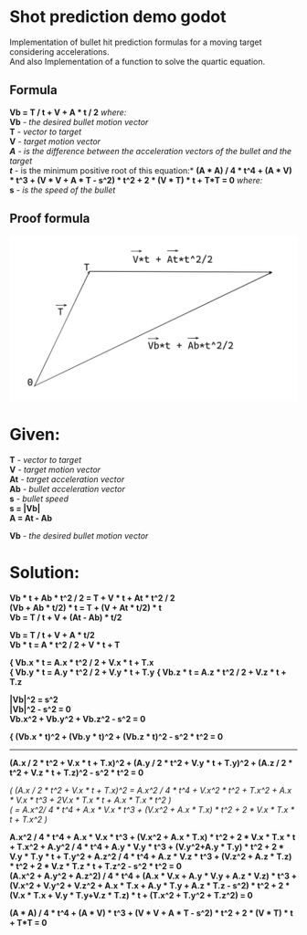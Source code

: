 # Shot prediction demo godot
Implementation of bullet hit prediction formulas for a moving target considering accelerations. \
And also Implementation of a function to solve the quartic equation.

## Formula
**Vb = T / t + V + A * t / 2** *where:* \
**Vb** *- the desired bullet motion vector* \
**T** *- vector to target* \
**V** *- target motion vector \
**A** *- is the difference between the acceleration vectors of the bullet and the target* \
**t*** - is the minimum positive root of this equation:* **(A * A) / 4 * t^4 + (A * V) * t^3 + (V * V + A * T - s^2) * t^2 + 2 * (V * T) * t + T*T = 0** *where:* \
**s** *- is the speed of the bullet*

## Proof formula
![Scheme](docs/Scheme.png)
# Given:
**T** *- vector to target* \
**V** *- target motion vector* \
**At** *- target acceleration vector* \
**Ab** *- bullet acceleration vector* \
**s** *- bullet speed*\
**s = |Vb|**\
**A = At - Ab**

**Vb** *- the desired bullet motion vector*

# Solution:
**Vb * t + Ab * t^2 / 2 = T + V * t + At * t^2 / 2** \
**(Vb + Ab * t/2) * t = T + (V + At * t/2) * t** \
**Vb = T / t + V + (At - Ab) * t/2**

**Vb = T / t + V + A * t/2** \
**Vb * t = A * t^2 / 2 + V * t + T**

**{ Vb.x * t = A.x * t^2 / 2 + V.x * t + T.x** \
**{ Vb.y * t = A.y * t^2 / 2 + V.y * t + T.y**
**{ Vb.z * t = A.z * t^2 / 2 + V.z * t + T.z**


**|Vb|^2 = s^2** \
**|Vb|^2 - s^2 = 0** \
**Vb.x^2 + Vb.y^2 + Vb.z^2 - s^2 = 0**

**{ (Vb.x * t)^2 + (Vb.y * t)^2 + (Vb.z * t)^2 - s^2 * t^2 = 0**
***
**(A.x / 2 * t^2 + V.x * t + T.x)^2 + (A.y / 2 * t^2 + V.y * t + T.y)^2 + (A.z / 2 * t^2 + V.z * t + T.z)^2 - s^2 * t^2 = 0**

*( (A.x / 2 * t^2 + V.x * t + T.x)^2 = A.x^2 / 4 * t^4 + V.x^2 * t^2 + T.x^2 + A.x * V.x * t^3 + 2V.x * T.x * t + A.x * T.x * t^2 )* \
*( = A.x^2/ 4 * t^4 + A.x * V.x * t^3 + (V.x^2 + A.x * T.x) * t^2 + 2 * V.x * T.x * t + T.x^2 )*

**A.x^2 / 4 * t^4 + A.x * V.x * t^3 + (V.x^2 + A.x * T.x) * t^2 + 2 * V.x * T.x * t + T.x^2  +  A.y^2 / 4 * t^4 + A.y * V.y * t^3 + (V.y^2+A.y * T.y) * t^2 + 2 * V.y * T.y * t + T.y^2  +  A.z^2 / 4 * t^4 + A.z * V.z * t^3 + (V.z^2 + A.z * T.z) * t^2 + 2 * V.z * T.z * t + T.z^2  -  s^2 * t^2 = 0** \
**(A.x^2 + A.y^2 + A.z^2) / 4 * t^4 + (A.x * V.x + A.y * V.y + A.z * V.z) * t^3 + (V.x^2 + V.y^2 + V.z^2 + A.x * T.x + A.y * T.y + A.z * T.z - s^2) * t^2 + 2 * (V.x * T.x + V.y * T.y+V.z * T.z) * t + (T.x^2 + T.y^2 + T.z^2) = 0**
 
**(A * A) / 4 * t^4 + (A * V) * t^3 + (V * V + A * T - s^2) * t^2 + 2 * (V * T) * t + T*T = 0**
